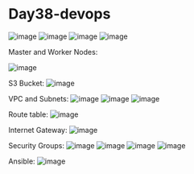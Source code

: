 # Day38-devops

![image](https://github.com/user-attachments/assets/c7a63997-df79-4d25-957e-835edcdc1f64)
![image](https://github.com/user-attachments/assets/06863ecc-67be-4b8b-ae28-ad68f629c314)
![image](https://github.com/user-attachments/assets/4d439506-c2f8-4240-9f29-c8b12defd526)
![image](https://github.com/user-attachments/assets/852bca63-6dc6-48c5-94c9-977b84de1aa2)

Master and Worker Nodes:

![image](https://github.com/user-attachments/assets/56d8c66d-227b-4e24-8fd4-05efc1a98edd)

S3 Bucket:
![image](https://github.com/user-attachments/assets/8b988d9d-8ecc-41cd-b69c-91b4e3a5e792)

VPC and Subnets:
![image](https://github.com/user-attachments/assets/c6367001-1315-4abb-8e80-68a923e37b21)
![image](https://github.com/user-attachments/assets/42698034-ce6a-4049-98da-63801524183b)
![image](https://github.com/user-attachments/assets/b12e8ac2-6b50-485c-9590-4b858a226766)

Route table:
![image](https://github.com/user-attachments/assets/6cee16c3-b764-401f-8957-eddca9d2be4e)

Internet Gateway:
![image](https://github.com/user-attachments/assets/f02e1d8c-c525-4709-b78d-0753f084813b)

Security Groups:
![image](https://github.com/user-attachments/assets/55dccde6-cbee-452a-b6fd-efd6aac2aaf2)
![image](https://github.com/user-attachments/assets/19e03eea-edce-4e7d-852d-c179674abf36)
![image](https://github.com/user-attachments/assets/826d11a4-39c7-4860-bb3c-e9c7eeed4645)
![image](https://github.com/user-attachments/assets/997eb0c7-220a-46c8-b724-b2559550d0e4)

Ansible:
![image](https://github.com/user-attachments/assets/bd097127-31df-46ea-8fd3-2ab4c0902a6b)












